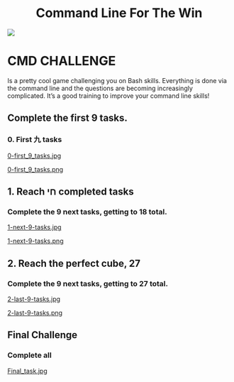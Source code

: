 <h1 align="center"> Command Line For The Win</h1>

<img src="https://s3.amazonaws.com/intranet-projects-files/holbertonschool-sysadmin_devops/324/06AChAO.png" target="_blank">

# CMD CHALLENGE 

Is a pretty cool game challenging you on Bash skills. Everything is done via the command line and the questions are becoming increasingly complicated. It’s a good training to improve your command line skills!


## Complete the first 9 tasks.
### 0. First 九 tasks
[0-first_9_tasks.jpg](https://github.com/ogemboeugene/command_line_for_the_win/blob/master/0-first_9_tasks.jpg)

[0-first_9_tasks.png](https://github.com/ogemboeugene/command_line_for_the_win/blob/master/0-first_9_tasks.png)


## 1. Reach חי completed tasks
### Complete the 9 next tasks, getting to 18 total.
[1-next-9-tasks.jpg](https://github.com/ogemboeugene/command_line_for_the_win/blob/master/1-next-9-tasks.jpg)

[1-next-9-tasks.png](https://github.com/ogemboeugene/command_line_for_the_win/blob/master/1-next-9-tasks.png)


## 2. Reach the perfect cube, 27
### Complete the 9 next tasks, getting to 27 total.
[2-last-9-tasks.jpg](https://github.com/ogemboeugene/command_line_for_the_win/blob/master/2-last-9-tasks.jpg)

[2-last-9-tasks.png](https://github.com/ogemboeugene/command_line_for_the_win/blob/master/2-last-9-tasks.png)

## Final Challenge
### Complete all
[Final_task.jpg](https://github.com/ogemboeugene/command_line_for_the_win/blob/master/Final_task.jpg)
